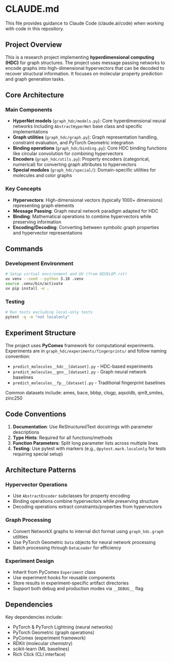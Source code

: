 # CLAUDE.md

This file provides guidance to Claude Code (claude.ai/code) when working with code in this repository.

## Project Overview

This is a research project implementing **hyperdimensional computing (HDC)** for graph structures. The project uses message passing networks to encode graphs into high-dimensional hypervectors that can be decoded to recover structural information. It focuses on molecular property prediction and graph generation tasks.

## Core Architecture

### Main Components

- **HyperNet models** (`graph_hdc/models.py`): Core hyperdimensional neural networks including `AbstractHyperNet` base class and specific implementations
- **Graph utilities** (`graph_hdc/graph.py`): Graph representation handling, constraint evaluation, and PyTorch Geometric integration
- **Binding operations** (`graph_hdc/binding.py`): Core HDC binding functions like circular convolution for combining hypervectors
- **Encoders** (`graph_hdc/utils.py`): Property encoders (categorical, numerical) for converting graph attributes to hypervectors
- **Special modules** (`graph_hdc/special/`): Domain-specific utilities for molecules and color graphs

### Key Concepts

- **Hypervectors**: High-dimensional vectors (typically 1000+ dimensions) representing graph elements
- **Message Passing**: Graph neural network paradigm adapted for HDC
- **Binding**: Mathematical operations to combine hypervectors while preserving information
- **Encoding/Decoding**: Converting between symbolic graph properties and hypervector representations

## Commands

### Development Environment

```bash
# Setup virtual environment and UV (from DEVELOP.rst)
uv venv --seed --python 3.10 .venv
source .venv/bin/activate
uv pip install -e .
```

### Testing

```bash
# Run tests excluding local-only tests
pytest -q -m "not localonly"
```

## Experiment Structure

The project uses **PyComex** framework for computational experiments. Experiments are in `graph_hdc/experiments/fingerprints/` and follow naming convention:
- `predict_molecules__hdc__[dataset].py` - HDC-based experiments
- `predict_molecules__gnn__[dataset].py` - Graph neural network baselines  
- `predict_molecules__fp__[dataset].py` - Traditional fingerprint baselines

Common datasets include: ames, bace, bbbp, clogp, aqsoldb, qm9_smiles, zinc250

## Code Conventions

1. **Documentation**: Use ReStructuredText docstrings with parameter descriptions
2. **Type Hints**: Required for all functions/methods
3. **Function Parameters**: Split long parameter lists across multiple lines
4. **Testing**: Use pytest with markers (e.g., `@pytest.mark.localonly` for tests requiring special setup)

## Architecture Patterns

### Hypervector Operations
- Use `AbstractEncoder` subclasses for property encoding
- Binding operations combine hypervectors while preserving structure
- Decoding operations extract constraints/properties from hypervectors

### Graph Processing
- Convert NetworkX graphs to internal dict format using `graph_hdc.graph` utilities
- Use PyTorch Geometric `Data` objects for neural network processing
- Batch processing through `DataLoader` for efficiency

### Experiment Design
- Inherit from PyComex `Experiment` class
- Use experiment hooks for reusable components
- Store results in experiment-specific artifact directories
- Support both debug and production modes via `__DEBUG__` flag

## Dependencies

Key dependencies include:
- PyTorch & PyTorch Lightning (neural networks)
- PyTorch Geometric (graph operations)
- PyComex (experiment framework)
- RDKit (molecular chemistry)
- scikit-learn (ML baselines)
- Rich Click (CLI interface)